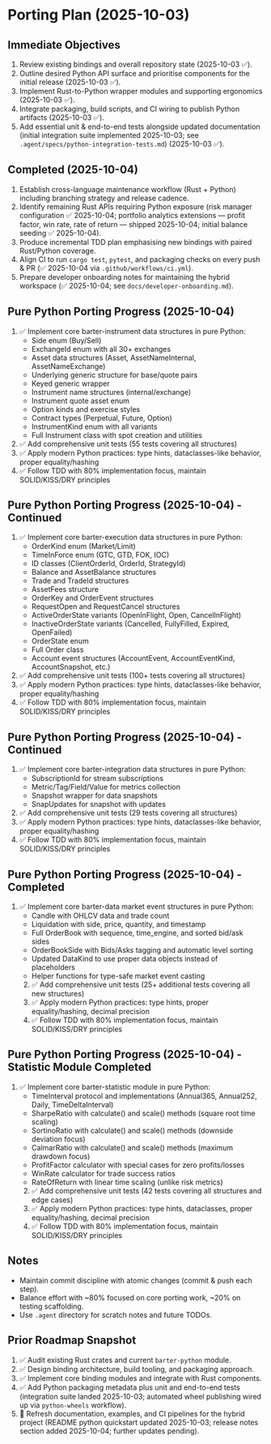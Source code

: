 # Porting Plan (2025-10-03)

## Immediate Objectives
1. Review existing bindings and overall repository state (2025-10-03 ✅).
2. Outline desired Python API surface and prioritise components for the initial release (2025-10-03 ✅).
3. Implement Rust-to-Python wrapper modules and supporting ergonomics (2025-10-03 ✅).
4. Integrate packaging, build scripts, and CI wiring to publish Python artifacts (2025-10-03 ✅).
5. Add essential unit & end-to-end tests alongside updated documentation (initial integration
   suite implemented 2025-10-03; see `.agent/specs/python-integration-tests.md`) (2025-10-03 ✅).

## Completed (2025-10-04)
1. Establish cross-language maintenance workflow (Rust + Python) including branching strategy and release cadence.
2. Identify remaining Rust APIs requiring Python exposure (risk manager configuration ✅ 2025-10-04; portfolio analytics extensions — profit factor, win rate, rate of return — shipped 2025-10-04; initial balance seeding ✅ 2025-10-04).
3. Produce incremental TDD plan emphasising new bindings with paired Rust/Python coverage.
4. Align CI to run `cargo test`, `pytest`, and packaging checks on every push & PR (✅ 2025-10-04 via `.github/workflows/ci.yml`).
5. Prepare developer onboarding notes for maintaining the hybrid workspace (✅ 2025-10-04; see `docs/developer-onboarding.md`).

## Pure Python Porting Progress (2025-10-04)
1. ✅ Implement core barter-instrument data structures in pure Python:
    - Side enum (Buy/Sell)
    - ExchangeId enum with all 30+ exchanges
    - Asset data structures (Asset, AssetNameInternal, AssetNameExchange)
    - Underlying generic structure for base/quote pairs
    - Keyed generic wrapper
    - Instrument name structures (internal/exchange)
    - Instrument quote asset enum
    - Option kinds and exercise styles
    - Contract types (Perpetual, Future, Option)
    - InstrumentKind enum with all variants
    - Full Instrument class with spot creation and utilities
 2. ✅ Add comprehensive unit tests (55 tests covering all structures)
 3. ✅ Apply modern Python practices: type hints, dataclasses-like behavior, proper equality/hashing
 4. ✅ Follow TDD with 80% implementation focus, maintain SOLID/KISS/DRY principles

## Pure Python Porting Progress (2025-10-04) - Continued
1. ✅ Implement core barter-execution data structures in pure Python:
    - OrderKind enum (Market/Limit)
    - TimeInForce enum (GTC, GTD, FOK, IOC)
    - ID classes (ClientOrderId, OrderId, StrategyId)
    - Balance and AssetBalance structures
    - Trade and TradeId structures
    - AssetFees structure
    - OrderKey and OrderEvent structures
    - RequestOpen and RequestCancel structures
    - ActiveOrderState variants (OpenInFlight, Open, CancelInFlight)
    - InactiveOrderState variants (Cancelled, FullyFilled, Expired, OpenFailed)
    - OrderState enum
    - Full Order class
    - Account event structures (AccountEvent, AccountEventKind, AccountSnapshot, etc.)
 2. ✅ Add comprehensive unit tests (100+ tests covering all structures)
 3. ✅ Apply modern Python practices: type hints, dataclasses-like behavior, proper equality/hashing
 4. ✅ Follow TDD with 80% implementation focus, maintain SOLID/KISS/DRY principles

 ## Pure Python Porting Progress (2025-10-04) - Continued
1. ✅ Implement core barter-integration data structures in pure Python:
     - SubscriptionId for stream subscriptions
     - Metric/Tag/Field/Value for metrics collection
     - Snapshot wrapper for data snapshots
     - SnapUpdates for snapshot with updates
  2. ✅ Add comprehensive unit tests (29 tests covering all structures)
  3. ✅ Apply modern Python practices: type hints, dataclasses-like behavior, proper equality/hashing
  4. ✅ Follow TDD with 80% implementation focus, maintain SOLID/KISS/DRY principles

 ## Pure Python Porting Progress (2025-10-04) - Completed
1. ✅ Implement core barter-data market event structures in pure Python:
      - Candle with OHLCV data and trade count
      - Liquidation with side, price, quantity, and timestamp
      - Full OrderBook with sequence, time_engine, and sorted bid/ask sides
      - OrderBookSide with Bids/Asks tagging and automatic level sorting
      - Updated DataKind to use proper data objects instead of placeholders
      - Helper functions for type-safe market event casting
   2. ✅ Add comprehensive unit tests (25+ additional tests covering all new structures)
   3. ✅ Apply modern Python practices: type hints, proper equality/hashing, decimal precision
   4. ✅ Follow TDD with 80% implementation focus, maintain SOLID/KISS/DRY principles

 ## Pure Python Porting Progress (2025-10-04) - Statistic Module Completed
1. ✅ Implement core barter-statistic module in pure Python:
      - TimeInterval protocol and implementations (Annual365, Annual252, Daily, TimeDeltaInterval)
      - SharpeRatio with calculate() and scale() methods (square root time scaling)
      - SortinoRatio with calculate() and scale() methods (downside deviation focus)
      - CalmarRatio with calculate() and scale() methods (maximum drawdown focus)
      - ProfitFactor calculator with special cases for zero profits/losses
      - WinRate calculator for trade success ratios
      - RateOfReturn with linear time scaling (unlike risk metrics)
   2. ✅ Add comprehensive unit tests (42 tests covering all structures and edge cases)
   3. ✅ Apply modern Python practices: type hints, dataclasses, proper equality/hashing, decimal precision
   4. ✅ Follow TDD with 80% implementation focus, maintain SOLID/KISS/DRY principles

## Notes
- Maintain commit discipline with atomic changes (commit & push each step).
- Balance effort with ~80% focused on core porting work, ~20% on testing scaffolding.
- Use `.agent` directory for scratch notes and future TODOs.

## Prior Roadmap Snapshot
1. ✅ Audit existing Rust crates and current `barter-python` module.
2. ✅ Design binding architecture, build tooling, and packaging approach.
3. ✅ Implement core binding modules and integrate with Rust components.
4. ✅ Add Python packaging metadata plus unit and end-to-end tests (integration suite landed
   2025-10-03; automated wheel publishing wired up via `python-wheels` workflow).
5. 🔄 Refresh documentation, examples, and CI pipelines for the hybrid project (README python
   quickstart updated 2025-10-03; release notes section added 2025-10-04; further updates pending).
